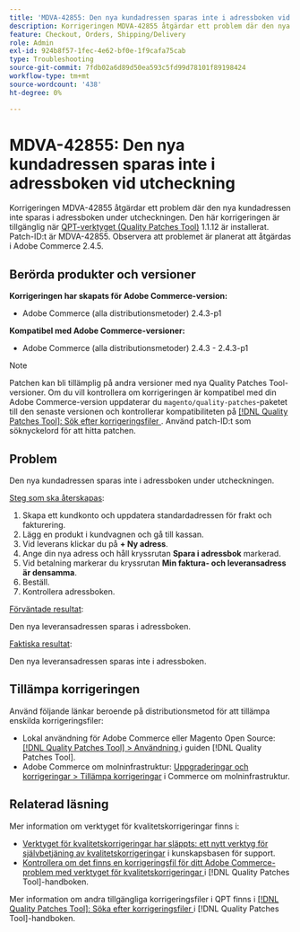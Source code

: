 ```yaml
---
title: 'MDVA-42855: Den nya kundadressen sparas inte i adressboken vid utcheckning '
description: Korrigeringen MDVA-42855 åtgärdar ett problem där den nya kundadressen inte sparas i adressboken under utcheckningen. Den här korrigeringen är tillgänglig när [QPT-verktyget (Quality Patches Tool)](https://experienceleague.adobe.com/en/docs/commerce-operations/tools/quality-patches-tool/quality-patches-tool-to-self-serve-quality-patches) 1.1.12 är installerat. Patch-ID:t är MDVA-42855. Observera att problemet är planerat att åtgärdas i Adobe Commerce 2.4.5.
feature: Checkout, Orders, Shipping/Delivery
role: Admin
exl-id: 924b8f57-1fec-4e62-bf0e-1f9cafa75cab
type: Troubleshooting
source-git-commit: 7fdb02a6d89d50ea593c5fd99d78101f89198424
workflow-type: tm+mt
source-wordcount: '438'
ht-degree: 0%

---
```


# MDVA-42855: Den nya kundadressen sparas inte i adressboken vid utcheckning

Korrigeringen MDVA-42855 åtgärdar ett problem där den nya kundadressen inte sparas i adressboken under utcheckningen. Den här korrigeringen är tillgänglig när [QPT-verktyget (Quality Patches Tool)](https://experienceleague.adobe.com/en/docs/commerce-operations/tools/quality-patches-tool/quality-patches-tool-to-self-serve-quality-patches) 1.1.12 är installerat. Patch-ID:t är MDVA-42855. Observera att problemet är planerat att åtgärdas i Adobe Commerce 2.4.5.

## Berörda produkter och versioner

**Korrigeringen har skapats för Adobe Commerce-version:**

* Adobe Commerce (alla distributionsmetoder) 2.4.3-p1

**Kompatibel med Adobe Commerce-versioner:**

* Adobe Commerce (alla distributionsmetoder) 2.4.3 - 2.4.3-p1

>[!NOTE]
>
>Patchen kan bli tillämplig på andra versioner med nya Quality Patches Tool-versioner. Om du vill kontrollera om korrigeringen är kompatibel med din Adobe Commerce-version uppdaterar du `magento/quality-patches`-paketet till den senaste versionen och kontrollerar kompatibiliteten på [[!DNL Quality Patches Tool]: Sök efter korrigeringsfiler ](https://experienceleague.adobe.com/en/docs/commerce-operations/tools/quality-patches-tool/quality-patches-tool-to-self-serve-quality-patches). Använd patch-ID:t som söknyckelord för att hitta patchen.

## Problem

Den nya kundadressen sparas inte i adressboken under utcheckningen.

<u>Steg som ska återskapas</u>:

1. Skapa ett kundkonto och uppdatera standardadressen för frakt och fakturering.
1. Lägg en produkt i kundvagnen och gå till kassan.
1. Vid leverans klickar du på **+ Ny adress**.
1. Ange din nya adress och håll kryssrutan **Spara i adressbok** markerad.
1. Vid betalning markerar du kryssrutan **Min faktura- och leveransadress är densamma**.
1. Beställ.
1. Kontrollera adressboken.

<u>Förväntade resultat</u>:

Den nya leveransadressen sparas i adressboken.

<u>Faktiska resultat</u>:

Den nya leveransadressen sparas inte i adressboken.

## Tillämpa korrigeringen

Använd följande länkar beroende på distributionsmetod för att tillämpa enskilda korrigeringsfiler:

* Lokal användning för Adobe Commerce eller Magento Open Source: [[!DNL Quality Patches Tool] > Användning ](/help/tools/quality-patches-tool/usage.md) i guiden [!DNL Quality Patches Tool].
* Adobe Commerce om molninfrastruktur: [Uppgraderingar och korrigeringar > Tillämpa korrigeringar](https://experienceleague.adobe.com/docs/commerce-cloud-service/user-guide/develop/upgrade/apply-patches.html) i Commerce om molninfrastruktur.

## Relaterad läsning

Mer information om verktyget för kvalitetskorrigeringar finns i:

* [Verktyget för kvalitetskorrigeringar har släppts: ett nytt verktyg för självbetjäning av kvalitetskorrigeringar](https://experienceleague.adobe.com/en/docs/commerce-operations/tools/quality-patches-tool/quality-patches-tool-to-self-serve-quality-patches) i kunskapsbasen för support.
* [Kontrollera om det finns en korrigeringsfil för ditt Adobe Commerce-problem med verktyget för kvalitetskorrigeringar ](/help/tools/quality-patches-tool/patches-available-in-qpt/check-patch-for-magento-issue-with-magento-quality-patches.md) i [!DNL Quality Patches Tool]-handboken.

Mer information om andra tillgängliga korrigeringsfiler i QPT finns i [[!DNL Quality Patches Tool]: Söka efter korrigeringsfiler ](https://experienceleague.adobe.com/tools/commerce-quality-patches/index.html) i [!DNL Quality Patches Tool]-handboken.
